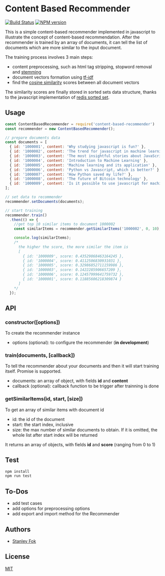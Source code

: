 Content Based Recommender
=======

[![Build Status](https://travis-ci.org/stanleyfok/content-based-recommender.png?branch=master)](https://travis-ci.org/stanleyfok/content-based-recommender)
[![NPM version](https://img.shields.io/npm/v/content-based-recommender.svg)](https://www.npmjs.com/package/content-based-recommender)

This is a simple content-based recommender implemented in javascript to illustrate the concept of content-based recommendation. After the recommender is trained by an array of documents, it can tell the list of documents which are more similar to the input document.

The training process involves 3 main steps:
* content preprocessing, such as html tag stripping, stopword removal and [stemming](http://9ol.es/porter_js_demo.html)
* document vectors formation using [tf-idf](https://lizrush.gitbooks.io/algorithms-for-webdevs-ebook/content/chapters/tf-idf.html)
* find the [cosine similarity](https://en.wikipedia.org/wiki/Cosine_similarity) scores between all document vectors

The similarity scores are finally stored in sorted sets data structure, thanks to the javascript implementation of [redis sorted set](https://www.npmjs.com/package/redis-sorted-set).

## Usage

```js
const ContentBasedRecommender = require('content-based-recommender')
const recommender = new ContentBasedRecommender();

// prepare documents data
const documents = [
  { id: '1000001', content: 'Why studying javascript is fun?' },
  { id: '1000002', content: 'The trend for javascript in machine learning' },
  { id: '1000003', content: 'The most insightful stories about JavaScript' },
  { id: '1000004', content: 'Introduction to Machine Learning' },
  { id: '1000005', content: 'Machine learning and its application' },
  { id: '1000006', content: 'Python vs Javascript, which is better?' },
  { id: '1000007', content: 'How Python saved my life?' },
  { id: '1000008', content: 'The future of Bitcoin technology' },
  { id: '1000009', content: 'Is it possible to use javascript for machine learning?' }
];

// set data to recommender
recommender.setDocuments(documents);

// start training
recommender.train()
  .then(() => {
    //get top 10 similar items to document 1000002
    const similarItems = recommender.getSimilarItems('1000002', 0, 10);

    console.log(similarItems);
    /*
      the higher the score, the more similar the item is
      [
        { id: '1000009', score: 0.43529868463164245 },
        { id: '1000004', score: 0.4112506830931031 },
        { id: '1000005', score: 0.32986852711159986 },
        { id: '1000003', score: 0.1422285906657209 },
        { id: '1000006', score: 0.12457999641759732 },
        { id: '1000001', score: 0.11885606218309874 }
      ]
    */
  });
```
## API

### constructor([options])

To create the recommender instance

* options (optional): to configure the recommender (**in development**)

### train(documents, [callback])

To tell the recommender about your documents and then it will start training itself. Promise is supported.

* documents: an array of object, with fields **id** and **content**
* callback (optional): callback function to be trigger after trainning is done

### getSimilarItems(id, start, [size])

To get an array of similar items with document id

* id: the id of the document
* start: the start index, inclusive
* size: the max number of similar documents to obtain. If it is omitted, the whole list after start index will be returned

It returns an array of objects, with fields **id** and **score** (ranging from 0 to 1)

## Test

```bash
npm install
npm run test
```

## To-Dos

* add test cases
* add options for preprocessing options
* add export and import method for the Recommender

## Authors

  - [Stanley Fok](https://github.com/stanleyfok)

## License

  [MIT](./LICENSE)
